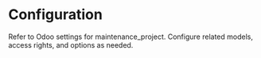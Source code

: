 # Configuration

Refer to Odoo settings for maintenance_project. Configure related models, access rights, and options as needed.
